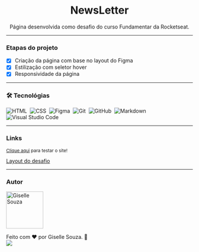 <h1 align="center">NewsLetter</h1>

<p align="center">Página desenvolvida como desafio do curso Fundamentar da Rocketseat. </p>

---

### Etapas do projeto

- [x] Criação da página com base no layout do Figma 
- [x] Estilização com seletor hover
- [x] Responsividade da página

---
### 🛠 Tecnológias

![HTML](https://img.shields.io/badge/-HTML-05122A?style=flat&logo=HTML5)&nbsp;
![CSS](https://img.shields.io/badge/-CSS-05122A?style=flat&logo=CSS3&logoColor=1572B6)&nbsp;
![Figma](https://img.shields.io/badge/Figma-05122A?style=flat&logo=figma&logoColor=white)&nbsp;
![Git](https://img.shields.io/badge/-Git-05122A?style=flat&logo=git)&nbsp;
![GitHub](https://img.shields.io/badge/-GitHub-05122A?style=flat&logo=github)&nbsp;
![Markdown](https://img.shields.io/badge/-Markdown-05122A?style=flat&logo=markdown)&nbsp;
![Visual Studio Code](https://img.shields.io/badge/-Visual%20Studio%20Code-05122A?style=flat&logo=visual-studio-code&logoColor=007ACC)&nbsp;

---

### Links

<p style="font-size: 12px">
  <a href="https://gisellesouzaa.github.io/newsLetter/" target="_blank">Clique aqui</a> para testar o site!</p>
  <a href=https://www.figma.com/file/7pPTCQcJ3CA0d2ZMnqbJGw/DD-%2F-RocketNews-(Copy)?node-id=101%3A2>Layout do desafio<a> </li>

---

### Autor

<img alt="Giselle Souza" title="Giselle Souza" src="https://github.com/gisellesouzaa.png" height="100" width="100"/>

Feito com ❤️ por Giselle Souza. 👋
<br>
<a href="https://www.linkedin.com/in/giselle-de-souza-gabriel/" target="_blank"><img src="https://img.shields.io/badge/-LinkedIn-%230077B5?style=for-the-badge&logo=linkedin&logoColor=white" target="_blank"></a>
